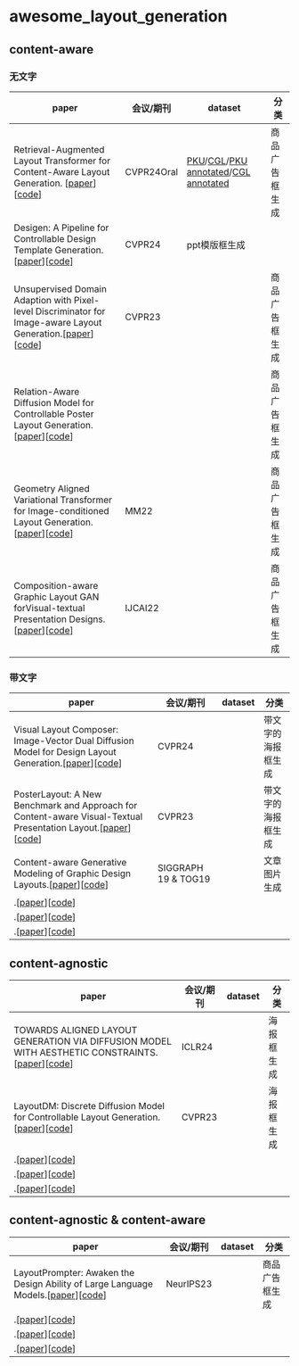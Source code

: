 # awesome_layout_generation
## content-aware
### 无文字
| paper | 会议/期刊 | dataset | 分类|
|---------|---------|---------|---------|
| Retrieval-Augmented Layout Transformer for Content-Aware Layout Generation. [[paper](https://arxiv.org/abs/2311.13602)][[code](https://udonda.github.io/RALF/)] | CVPR24Oral |[PKU]()/[CGL]()/[PKU annotated]()/[CGL annotated]()| 商品广告框生成|
| Desigen: A Pipeline for Controllable Design Template Generation.[[paper](https://arxiv.org/abs/2403.09093)][[code](https://whaohan.github.io/desigen)] | CVPR24 |ppt模版框生成|
| Unsupervised Domain Adaption with Pixel-level Discriminator for Image-aware Layout Generation.[[paper](https://arxiv.org/abs/2303.14377)][[code]()]| CVPR23 ||商品广告框生成|
| Relation-Aware Diffusion Model for Controllable Poster Layout Generation.[[paper](https://arxiv.org/abs/2306.09086)][[code](https://github.com/liuan0803/RADM)]|  ||商品广告框生成|
| Geometry Aligned Variational Transformer for Image-conditioned Layout Generation.[[paper](https://arxiv.org/abs/2209.00852)][[code]()] | MM22 ||商品广告框生成|
| Composition-aware Graphic Layout GAN forVisual-textual Presentation Designs.[[paper](https://arxiv.org/abs/2205.00303)][[code](https://github.com/minzhouGithub/CGL-GAN)] | IJCAI22 ||商品广告框生成|

### 带文字
| paper | 会议/期刊 | dataset | 分类|
|---------|---------|---------|---------|
| Visual Layout Composer: Image-Vector Dual Diffusion Model for Design Layout Generation.[[paper](https://aminshabani.github.io/visual_layout_composer/pdfs/visual_layout_composer.pdf)][[code](https://aminshabani.github.io/visual_layout_composer)]| CVPR24   ||带文字的海报框生成|
| PosterLayout: A New Benchmark and Approach for Content-aware Visual-Textual Presentation Layout.[[paper](https://arxiv.org/abs/2303.15937)][[code](https://github.com/PKU-ICST-MIPL/PosterLayout-CVPR2023)] | CVPR23 ||带文字的海报框生成|
| Content-aware Generative Modeling of Graphic Design Layouts.[[paper](https://xtqiao.com/projects/content_aware_layout/)][[code]()] | SIGGRAPH 19 & TOG19  ||文章图片生成|
| .[[paper]()][[code]()]| |||
| .[[paper]()][[code]()]| |||
| .[[paper]()][[code]()]| |||


## content-agnostic
| paper | 会议/期刊 | dataset | 分类|
|---------|---------|---------|---------|
| TOWARDS ALIGNED LAYOUT GENERATION VIA DIFFUSION MODEL WITH AESTHETIC CONSTRAINTS.[[paper](https://arxiv.org/abs/2402.04754)][[code](https://anonymous.4open.science/r/LACE-16DE)] | ICLR24  ||海报框生成|
| LayoutDM: Discrete Diffusion Model for Controllable Layout Generation.[[paper](https://arxiv.org/abs/2303.08137)][[code](https://cyberagentailab.github.io/layout-dm/)] | CVPR23 ||海报框生成|
| .[[paper]()][[code]()]| |||
| .[[paper]()][[code]()]| |||
| .[[paper]()][[code]()]| |||

## content-agnostic & content-aware 
| paper | 会议/期刊 | dataset | 分类|
|---------|---------|---------|---------|
| LayoutPrompter: Awaken the Design Ability of Large Language Models.[[paper](https://arxiv.org/abs/2311.06495)][[code](https://github.com/microsoft/LayoutGeneration/tree/main/LayoutPrompter)] | NeurIPS23 ||商品广告框生成|
| .[[paper]()][[code]()]| |||
| .[[paper]()][[code]()]| |||
| .[[paper]()][[code]()]| |||
